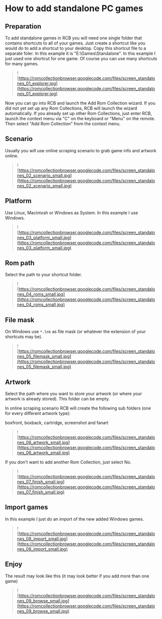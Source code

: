 

# How to add standalone PC games #

## Preparation ##
To add standalone games in RCB you will need one single folder that contains shortcuts to all of your games. Just create a shortcut like you would do to add a shortcut to your desktop. Copy this shortcut file to a separate foler. In this example it is "E:\Games\Standalone". In this example I just used one shortcut for one game. Of course you can use many shortcuts for many games.
> ![https://romcollectionbrowser.googlecode.com/files/screen_standalones_01_explorer.jpg](https://romcollectionbrowser.googlecode.com/files/screen_standalones_01_explorer.jpg)

Now you can go into RCB and launch the Add Rom Collection wizard. If you did not yet set up any Rom Collections, RCB will launch the wizard automatically. If you already set up other Rom Collections, just enter RCB, launch the context menu via "C" on the keyboard or "Menu" on the remote. Then select "Add Rom Collection" from the context menu.

## Scenario ##
Usually you will use online scraping scenario to grab game info and artwork online.
> ![https://romcollectionbrowser.googlecode.com/files/screen_standalones_02_scenario_small.jpg](https://romcollectionbrowser.googlecode.com/files/screen_standalones_02_scenario_small.jpg)

## Platform ##
Use Linux, Macintosh or Windows as System. In this example I use Windows.
> ![https://romcollectionbrowser.googlecode.com/files/screen_standalones_03_platform_small.jpg](https://romcollectionbrowser.googlecode.com/files/screen_standalones_03_platform_small.jpg)

## Rom path ##
Select the path to your shortcut folder.
> ![https://romcollectionbrowser.googlecode.com/files/screen_standalones_04_roms_small.jpg](https://romcollectionbrowser.googlecode.com/files/screen_standalones_04_roms_small.jpg)

## File mask ##
On Windows use `*.lnk` as file mask (or whatever the extension of your shortcuts may be).
> ![https://romcollectionbrowser.googlecode.com/files/screen_standalones_05_filemask_small.jpg](https://romcollectionbrowser.googlecode.com/files/screen_standalones_05_filemask_small.jpg)

## Artwork ##
Select the path where you want to store your artwork (or where your artwork is already stored). This folder can be empty.

In online scraping scenario RCB will create the following sub folders (one for every different artwork type):

boxfront, boxback, cartridge, screenshot and fanart
> ![https://romcollectionbrowser.googlecode.com/files/screen_standalones_06_artwork_small.jpg](https://romcollectionbrowser.googlecode.com/files/screen_standalones_06_artwork_small.jpg)

If you don't want to add another Rom Collection, just select No.
> ![https://romcollectionbrowser.googlecode.com/files/screen_standalones_07_finish_small.jpg](https://romcollectionbrowser.googlecode.com/files/screen_standalones_07_finish_small.jpg)

## Import games ##
In this example I just do an import of the new added Windows games.
> ![https://romcollectionbrowser.googlecode.com/files/screen_standalones_08_import_small.jpg](https://romcollectionbrowser.googlecode.com/files/screen_standalones_08_import_small.jpg)

## Enjoy ##
The result may look like this (it may look better if you add more than one game)
> ![https://romcollectionbrowser.googlecode.com/files/screen_standalones_09_browse_small.jpg](https://romcollectionbrowser.googlecode.com/files/screen_standalones_09_browse_small.jpg)
